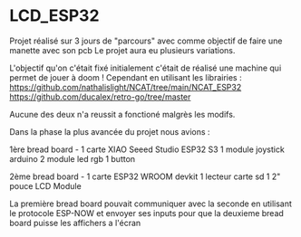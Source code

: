 # LCD_ESP32

Projet réalisé sur 3 jours de "parcours" avec comme objectif de faire une manette avec son pcb
Le projet aura eu plusieurs variations.

L'objectif qu'on c'était fixé initialement c'était de réalisé une machine qui permet de jouer à doom !
Cependant en utilisant les librairies :
https://github.com/nathalislight/NCAT/tree/main/NCAT_ESP32
https://github.com/ducalex/retro-go/tree/master

Aucune des deux n'a reussit a fonctioné malgrès les modifs.

Dans la phase la plus avancée du projet nous avions : 

1ère bread board -
1 carte XIAO Seeed Studio ESP32 S3
1 module joystick arduino
2 module led rgb
1 button

2ème bread board -
1 carte ESP32 WROOM devkit
1 lecteur carte sd
1 2" pouce LCD Module

La première bread board pouvait communiquer avec la seconde en utilisant le protocole 
ESP-NOW et envoyer ses inputs pour que la deuxieme bread board puisse les affichers a l'écran
